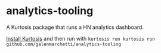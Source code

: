 # analytics-tooling

A Kurtosis package that runs a HN analytics dashboard.

[Install Kurtosis]([url](https://docs.kurtosis.com/install)) and then run with `kurtosis run kurtosis run github.com/galenmarchetti/analytics-tooling`
